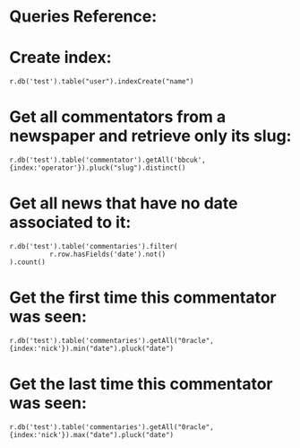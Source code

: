 # Queries Reference:

# Create index:
`r.db('test').table("user").indexCreate("name")`

# Get all commentators from a newspaper and retrieve only its slug:
`r.db('test').table('commentator').getAll('bbcuk', {index:'operator'}).pluck("slug").distinct()`

# Get all news that have no date associated to it:

```
r.db('test').table('commentaries').filter(
          r.row.hasFields('date').not()
).count()
```

# Get the first time this commentator was seen:
```
r.db('test').table('commentaries').getAll("0racle",{index:'nick'}).min("date").pluck("date")
```

# Get the last time this commentator was seen:
```
r.db('test').table('commentaries').getAll("0racle",{index:'nick'}).max("date").pluck("date")
```
